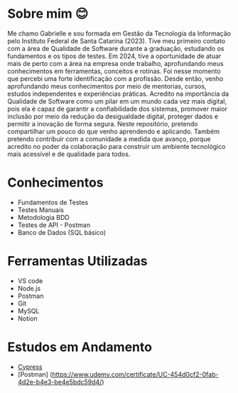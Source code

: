 # Sobre mim 😊


Me chamo Gabrielle e sou formada em Gestão da Tecnologia da Informação pelo Instituto Federal de Santa Catarina (2023).
Tive meu primeiro contato com a área de Qualidade de Software durante a graduação, estudando os fundamentos e os tipos de testes. Em 2024, tive a oportunidade de atuar mais de perto com a área na empresa onde trabalho, aprofundando meus conhecimentos em ferramentas, conceitos e rotinas. Foi nesse momento que percebi uma forte identificação com a profissão. Desde então, venho aprofundando meus conhecimentos por meio de mentorias, cursos, estudos independentes e experiências práticas. Acredito na importância da Qualidade de Software como um pilar em um mundo cada vez mais digital, pois ela é capaz de garantir a confiabilidade dos sistemas, promover maior inclusão por meio da redução da desigualdade digital, proteger dados e permitir a inovação de forma segura.
Neste repositório, pretendo compartilhar um pouco do que venho aprendendo e aplicando. Também pretendo contribuir com a comunidade a medida que avanço, porque acredito no poder da colaboração para construir um ambiente tecnológico mais acessível e de qualidade para todos.


# Conhecimentos 

- Fundamentos de Testes
- Testes Manuais
- Metodologia BDD
- Testes de API - Postman
- Banco de Dados (SQL básico)
  
# Ferramentas Utilizadas

- VS code
- Node.js
- Postman
- Git
- MySQL
- Notion
  
# Estudos em Andamento

- [Cypress](https://github.com/GabriellePreis/cypress-express-estudo)
- [Postman] (https://www.udemy.com/certificate/UC-454d0cf2-0fab-4d2e-b4e3-be4e5bdc59d4/)

